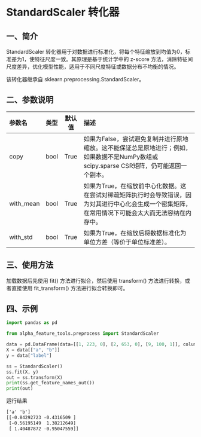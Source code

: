 # StandardScaler 转化器




## 一、简介

StandardScaler 转化器用于对数据进行标准化，将每个特征缩放到均值为0，标准差为1，使特征尺度一致。其原理是基于统计学中的 z-score 方法，消除特征间尺度差异，优化模型性能，适用于不同尺度特征或数据分布不均衡的情况。

该转化器继承自 sklearn.preprocessing.StandardScaler。



## 二、参数说明

| 参数名            | 类型      | 默认值   | 描述                                               |
|:----------------|:---------|:-------:|:-------------------------------------------------- |
| copy            | bool     | True   | 如果为False，尝试避免复制并进行原地缩放。这不能保证总是原地进行；例如，如果数据不是NumPy数组或scipy.sparse CSR矩阵，仍可能返回一个副本。 |
| with_mean       | bool     | True   | 如果为True，在缩放前中心化数据。这在尝试对稀疏矩阵执行时会导致错误，因为对其进行中心化会生成一个密集矩阵，在常用情况下可能会太大而无法容纳在内存中。 |
| with_std        | bool     | True   | 如果为True，在缩放后将数据标准化为单位方差（等价于单位标准差）。 |



## 三、使用方法

加载数据后先使用 fit() 方法进行拟合，然后使用 transform() 方法进行转换，或者直接使用 fit_transform() 方法进行拟合转换即可。



## 四、示例

```python
import pandas as pd

from alpha_feature_tools.preprocess import StandardScaler

data = pd.DataFrame(data=[[1, 223, 0], [2, 653, 0], [9, 100, 1]], columns=["a", "b", "label"])
X = data[["a", "b"]]
y = data["label"]

ss = StandardScaler()
ss.fit(X, y)
out = ss.transform(X)
print(ss.get_feature_names_out())
print(out)
```

运行结果
```txt
['a' 'b']
[[-0.84292723 -0.4316509 ]
 [-0.56195149  1.38212649]
 [ 1.40487872 -0.95047559]]
```

